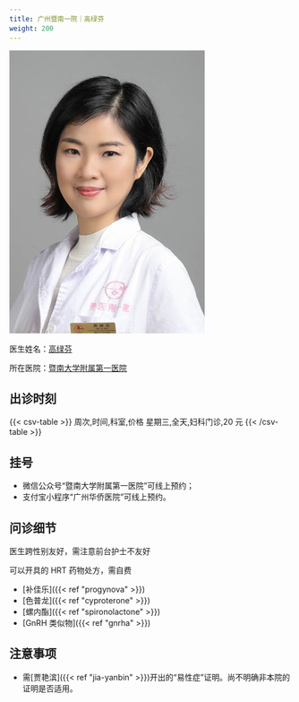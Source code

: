 ```yaml
---
title: 广州暨南一院｜高绿芬
weight: 200
---
```


![doctor](doctor.jpg)

医生姓名：[高绿芬](https://h.jd120.com/Reserve/Doctor/21056)

所在医院：[暨南大学附属第一医院](https://j.map.baidu.com/28/zQu)

## 出诊时刻

{{< csv-table >}}
周次,时间,科室,价格
星期三,全天,妇科门诊,20 元
{{< /csv-table >}}

## 挂号

- 微信公众号“暨南大学附属第一医院”可线上预约；
- 支付宝小程序“广州华侨医院”可线上预约。

## 问诊细节

医生跨性别友好，需注意前台护士不友好

可以开具的 HRT 药物处方，需自费

- [补佳乐]({{< ref "progynova" >}})
- [色普龙]({{< ref "cyproterone" >}})
- [螺内酯]({{< ref "spironolactone" >}})
- [GnRH 类似物]({{< ref "gnrha" >}})

## 注意事项

- 需[贾艳滨]({{< ref "jia-yanbin" >}})开出的“易性症”证明。尚不明确非本院的证明是否适用。
